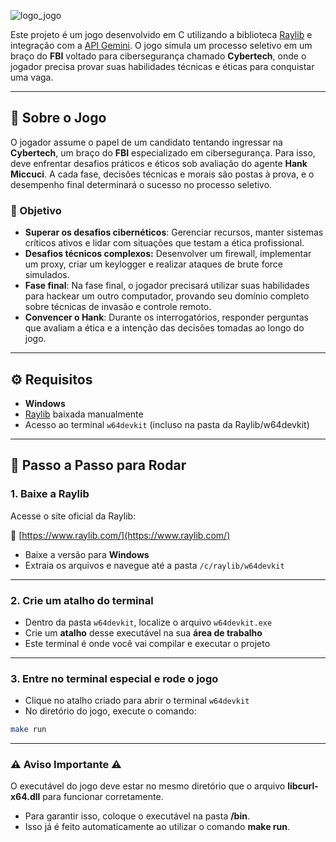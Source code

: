 <p align="center">
  
  ![logo_jogo](https://github.com/user-attachments/assets/48f59b24-91e5-4cb9-b92b-ee688dd4e489)
  
</p>

Este projeto é um jogo desenvolvido em C utilizando a biblioteca [Raylib](https://www.raylib.com/) e integração com a [API Gemini](https://ai.google.dev/). O jogo simula um processo seletivo em um braço do **FBI** voltado para cibersegurança chamado **Cybertech**, onde o jogador precisa provar suas habilidades técnicas e éticas para conquistar uma vaga.

---

## 🌟 Sobre o Jogo

O jogador assume o papel de um candidato tentando ingressar na **Cybertech**, um braço do **FBI** especializado em cibersegurança. Para isso, deve enfrentar desafios práticos e éticos sob avaliação do agente **Hank Miccuci**. A cada fase, decisões técnicas e morais são postas à prova, e o desempenho final determinará o sucesso no processo seletivo.

### 🎯 Objetivo

- **Superar os desafios cibernéticos**: Gerenciar recursos, manter sistemas críticos ativos e lidar com situações que testam a ética profissional.
- **Desafios técnicos complexos:** Desenvolver um firewall, implementar um proxy, criar um keylogger e realizar ataques de brute force simulados.
- **Fase final**: Na fase final, o jogador precisará utilizar suas habilidades para hackear um outro computador, provando seu domínio completo sobre técnicas de invasão e controle remoto.
- **Convencer o Hank**: Durante os interrogatórios, responder perguntas que avaliam a ética e a intenção das decisões tomadas ao longo do jogo.

---

## ⚙️ Requisitos

- **Windows**
- [Raylib](https://www.raylib.com/) baixada manualmente
- Acesso ao terminal `w64devkit` (incluso na pasta da Raylib/w64devkit)

---

## 🧭 Passo a Passo para Rodar

### 1. Baixe a Raylib

Acesse o site oficial da Raylib:

🔗 [https://www.raylib.com/](https://www.raylib.com/)

- Baixe a versão para **Windows**
- Extraia os arquivos e navegue até a pasta `/c/raylib/w64devkit`

---

### 2. Crie um atalho do terminal

- Dentro da pasta `w64devkit`, localize o arquivo `w64devkit.exe`
- Crie um **atalho** desse executável na sua **área de trabalho**
- Este terminal é onde você vai compilar e executar o projeto

---

### 3. Entre no terminal especial e rode o jogo

- Clique no atalho criado para abrir o terminal `w64devkit`
- No diretório do jogo, execute o comando:

```bash
make run
```
---

### ⚠️ Aviso Importante ⚠️

O executável do jogo deve estar no mesmo diretório que o arquivo **libcurl-x64.dll** para funcionar corretamente.  

- Para garantir isso, coloque o executável na pasta **/bin**.  
- Isso já é feito automaticamente ao utilizar o comando **make run**.
